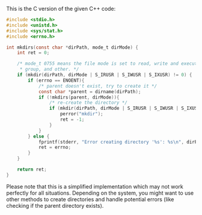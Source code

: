 This is the C version of the given C++ code:
```c
#include <stdio.h>
#include <unistd.h>
#include <sys/stat.h>
#include <errno.h>

int mkdirs(const char *dirPath, mode_t dirMode) {
    int ret = 0;

    /* mode_t 0755 means the file mode is set to read, write and execute for owner, 
     * group, and other. */ 
    if (mkdir(dirPath, dirMode | S_IRUSR | S_IWUSR | S_IXUSR) != 0) {
        if (errno == ENOENT){
            /* parent doesn't exist, try to create it */ 
            const char *parent = dirname(dirPath);
            if (!mkdirs(parent, dirMode)){
                /* re-create the directory */ 
                if (mkdir(dirPath, dirMode | S_IRUSR | S_IWUSR | S_IXUSR) != 0){
                    perror("mkdir");
                    ret = -1;
                } 
            }
        } else {
            fprintf(stderr, "Error creating directory '%s': %s\n", dirPath, strerror(errno));
            ret = errno;
        }
    }

    return ret;
}
```
Please note that this is a simplified implementation which may not work perfectly for all situations. Depending on the system, you might want to use other methods to create directories and handle potential errors (like checking if the parent directory exists).
